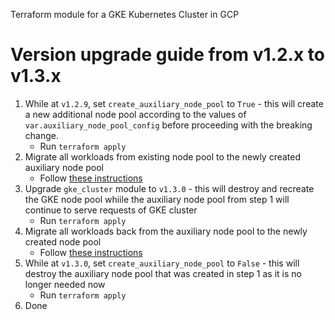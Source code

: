 Terraform module for a GKE Kubernetes Cluster in GCP

# Version upgrade guide from v1.2.x to v1.3.x

1. While at `v1.2.9`, set `create_auxiliary_node_pool` to `True` - this will create a new additional node pool according to the values of `var.auxiliary_node_pool_config` before proceeding with the breaking change.
   * Run `terraform apply`
2. Migrate all workloads from existing node pool to the newly created auxiliary node pool
   * Follow [these instructions](https://cloud.google.com/kubernetes-engine/docs/tutorials/migrating-node-pool#step_4_migrate_the_workloads)
3. Upgrade `gke_cluster` module to `v1.3.0` - this will destroy and recreate the GKE node pool whiile the auxiliary node pool from step 1 will continue to serve requests of GKE cluster
   * Run `terraform apply`
4. Migrate all workloads back from the auxiliary node pool to the newly created node pool
   * Follow [these instructions](https://cloud.google.com/kubernetes-engine/docs/tutorials/migrating-node-pool#step_4_migrate_the_workloads)
5. While at `v1.3.0`, set `create_auxiliary_node_pool` to `False` - this will destroy the auxiliary node pool that was created in step 1 as it is no longer needed now
   * Run `terraform apply`
6. Done
